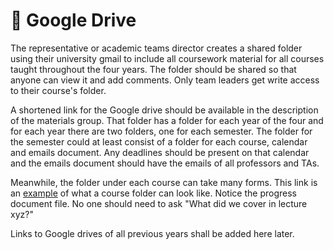 # 📂 Google Drive

The representative or academic teams director creates a shared folder using their university gmail to include all coursework material for all courses taught throughout the four years. The folder should be shared so that anyone can view it and add comments. Only team leaders get write access to their course's folder.

A shortened link for the Google drive should be available in the description of the materials group. That folder has a folder for each year of the four and for each year there are two folders, one for each semester. The folder for the semester could at least consist of a folder for each course, calendar and emails document. Any deadlines should be present on that calendar and the emails document should have the emails of all professors and TAs.

Meanwhile, the folder under each course can take many forms. This link is an [example]((https://drive.google.com/drive/u/1/folders/1xX7i8WfnxVCHv1sH6U5smRfJek846hgB)) of what a course folder can look like. Notice the progress document file. No one should need to ask "What did we cover in lecture xyz?"

Links to Google drives of all previous years shall be added here later.